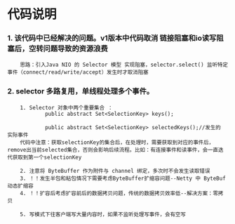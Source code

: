 # 代码说明

### 1. 该代码中已经解决的问题。v1版本中代码取消 链接阻塞和io读写阻塞后，空转问题导致的资源浪费
        思路：引入Java NIO 的 Selector 模型 实现阻塞，selector.select() 监听特定事件（connect/read/write/accept）发生时才取消阻塞
### 2. selector 多路复用，单线程处理多个事件。
    
        1. Selector 对象中两个重要集合 ：
                public abstract Set<SelectionKey> keys();

                public abstract Set<SelectionKey> selectedKeys();//发生的 实际事件
        代码中注意：获取selectionKey的集合后，在处理时，需要获取到对应的事件后，remove出当前selected集合，否则会影响后续流程。比如：有连接事件和读事件，会一直迭代获取到第一个selectionKey
             
        2. 注意将 ByteBuffer 作为附件与 channel 绑定，多次时不会发生读取错误
        3. ！！发生半包和粘包情况下需要考虑ByteBuffer扩缩容问题--Netty 中 ByteBuf 动态扩缩容
        4. ！！扩容后考虑扩容前后的数据拷贝问题，传统的数据拷贝效率低--解决方案：零拷贝

        5. 写模式下往客户端写大量内容时，如果不监听处理写事件，会有空写